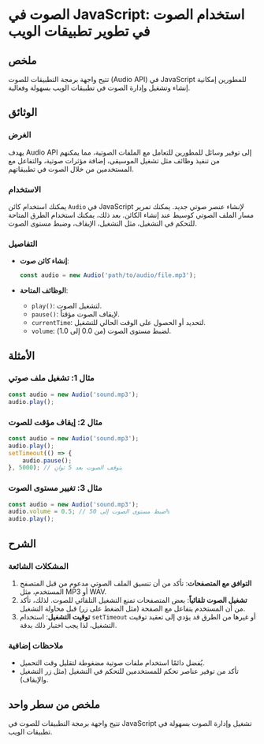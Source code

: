 <!--
Meta Description: # الصوت في JavaScript: استخدام الصوت في تطوير تطبيقات الويب ## ملخص تتيح واجهة برمجة التطبيقات للصوت (Audio API) في JavaScript للمطورين إمكانية إنشاء ...
Meta Keywords: audio, الصوت, javascript, التشغيل, استخدام
-->

# الصوت في JavaScript: استخدام الصوت في تطوير تطبيقات الويب

## ملخص
تتيح واجهة برمجة التطبيقات للصوت (Audio API) في JavaScript للمطورين إمكانية إنشاء وتشغيل وإدارة الصوت في تطبيقات الويب بسهولة وفعالية.

## الوثائق
### الغرض
يهدف Audio API إلى توفير وسائل للمطورين للتعامل مع الملفات الصوتية، مما يمكنهم من تنفيذ وظائف مثل تشغيل الموسيقى، إضافة مؤثرات صوتية، والتفاعل مع المستخدمين من خلال الصوت في تطبيقاتهم.

### الاستخدام
يمكنك استخدام كائن `Audio` في JavaScript لإنشاء عنصر صوتي جديد. يمكنك تمرير مسار الملف الصوتي كوسيط عند إنشاء الكائن. بعد ذلك، يمكنك استخدام الطرق المتاحة للتحكم في التشغيل، مثل التشغيل، الإيقاف، وضبط مستوى الصوت.

### التفاصيل
- **إنشاء كائن صوت**:
  ```javascript
  const audio = new Audio('path/to/audio/file.mp3');
  ```
  
- **الوظائف المتاحة**:
  - `play()`: لتشغيل الصوت.
  - `pause()`: لإيقاف الصوت مؤقتاً.
  - `currentTime`: لتحديد أو الحصول على الوقت الحالي للتشغيل.
  - `volume`: لضبط مستوى الصوت (من 0.0 إلى 1.0).

## الأمثلة
### مثال 1: تشغيل ملف صوتي
```javascript
const audio = new Audio('sound.mp3');
audio.play();
```

### مثال 2: إيقاف مؤقت للصوت
```javascript
const audio = new Audio('sound.mp3');
audio.play();
setTimeout(() => {
    audio.pause();
}, 5000); // يتوقف الصوت بعد 5 ثوانٍ
```

### مثال 3: تغيير مستوى الصوت
```javascript
const audio = new Audio('sound.mp3');
audio.volume = 0.5; // ضبط مستوى الصوت إلى 50%
audio.play();
```

## الشرح
### المشكلات الشائعة
1. **التوافق مع المتصفحات**: تأكد من أن تنسيق الملف الصوتي مدعوم من قبل المتصفح المستخدم، مثل MP3 أو WAV.
2. **تشغيل الصوت تلقائياً**: بعض المتصفحات تمنع التشغيل التلقائي للصوت. لذلك، تأكد من أن المستخدم يتفاعل مع الصفحة (مثل الضغط على زر) قبل محاولة التشغيل.
3. **توقيت التشغيل**: استخدام `setTimeout` أو غيرها من الطرق قد يؤدي إلى تعقيد توقيت التشغيل، لذا يجب اختبار ذلك بدقة.

### ملاحظات إضافية
- يُفضل دائمًا استخدام ملفات صوتية مضغوطة لتقليل وقت التحميل.
- تأكد من توفير عناصر تحكم للمستخدمين للتحكم في التشغيل (مثل زر التشغيل والإيقاف).

## ملخص من سطر واحد
تتيح واجهة برمجة التطبيقات للصوت في JavaScript تشغيل وإدارة الصوت بسهولة في تطبيقات الويب.